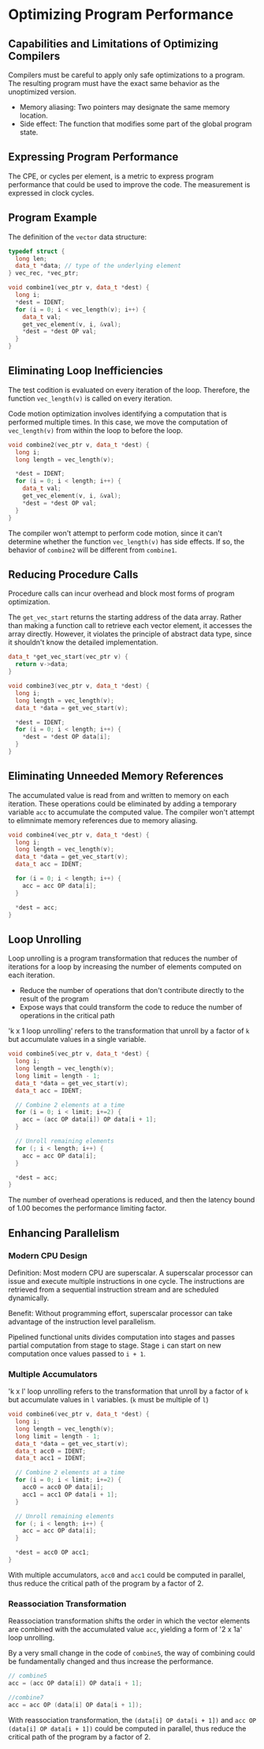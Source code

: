 # Optimizing Program Performance

## Capabilities and Limitations of Optimizing Compilers

Compilers must be careful to apply only safe optimizations to a program. The resulting program must have the exact same behavior as the unoptimized version.

- Memory aliasing: Two pointers may designate the same memory location.
- Side effect: The function that modifies some part of the global program state.

## Expressing Program Performance

The CPE, or cycles per element, is a metric to express program performance that could be used to improve the code. The measurement is expressed in clock cycles.

## Program Example

The definition of the `vector` data structure:

```cpp
typedef struct {
  long len;
  data_t *data; // type of the underlying element
} vec_rec, *vec_ptr;
```

```cpp
void combine1(vec_ptr v, data_t *dest) {
  long i;
  *dest = IDENT;
  for (i = 0; i < vec_length(v); i++) {
    data_t val;
    get_vec_element(v, i, &val);
    *dest = *dest OP val;
  }
}
```

## Eliminating Loop Inefficiencies

The test codition is evaluated on every iteration of the loop. Therefore, the function `vec_length(v)` is called on every iteration.

Code motion optimization involves identifying a computation that is performed multiple times. In this case, we move the computation of `vec_length(v)` from within the loop to before the loop.

```cpp
void combine2(vec_ptr v, data_t *dest) {
  long i;
  long length = vec_length(v);

  *dest = IDENT;
  for (i = 0; i < length; i++) {
    data_t val;
    get_vec_element(v, i, &val);
    *dest = *dest OP val;
  }
}
```

The compiler won't attempt to perform code motion, since it can't determine whether the function `vec_length(v)` has side effects. If so, the behavior of `combine2` will be different from `combine1`.

## Reducing Procedure Calls

Procedure calls can incur overhead and block most forms of program optimization.

The `get_vec_start` returns the starting address of the data array. Rather than making a function call to retrieve each vector element, it accesses the array directly. However, it violates the principle of abstract data type, since it shouldn't know the detailed implementation.

```cpp
data_t *get_vec_start(vec_ptr v) {
  return v->data;
}

void combine3(vec_ptr v, data_t *dest) {
  long i;
  long length = vec_length(v);
  data_t *data = get_vec_start(v);

  *dest = IDENT;
  for (i = 0; i < length; i++) {
    *dest = *dest OP data[i];
  }
}
```

## Eliminating Unneeded Memory References

The accumulated value is read from and written to memory on each iteration. These operations could be eliminated by adding a temporary variable `acc` to accumulate the computed value. The compiler won't attempt to elimnimate memory references due to memory aliasing.

```cpp
void combine4(vec_ptr v, data_t *dest) {
  long i;
  long length = vec_length(v);
  data_t *data = get_vec_start(v);
  data_t acc = IDENT;

  for (i = 0; i < length; i++) {
    acc = acc OP data[i];
  }

  *dest = acc;
}
```

## Loop Unrolling

Loop unrolling is a program transformation that reduces the number of iterations for a loop by increasing the number of elements computed on each iteration.

- Reduce the number of operations that don't contribute directly to the result of the program
- Expose ways that could transform the code to reduce the number of operations in the critical path

'k x 1 loop unrolling' refers to the transformation that unroll by a factor of `k` but accumulate values in a single variable.

```cpp
void combine5(vec_ptr v, data_t *dest) {
  long i;
  long length = vec_length(v);
  long limit = length - 1;
  data_t *data = get_vec_start(v);
  data_t acc = IDENT;

  // Combine 2 elements at a time
  for (i = 0; i < limit; i+=2) {
    acc = (acc OP data[i]) OP data[i + 1];
  }

  // Unroll remaining elements
  for (; i < length; i++) {
    acc = acc OP data[i];
  }

  *dest = acc;
}
```

The number of overhead operations is reduced, and then the latency bound of 1.00 becomes the performance limiting factor.

## Enhancing Parallelism

### Modern CPU Design

Definition: Most modern CPU are superscalar. A superscalar processor can issue and execute multiple instructions in one cycle. The instructions are retrieved from a sequential instruction stream and are scheduled dynamically.

Benefit: Without programming effort, superscalar processor can take advantage of the instruction level parallelism.

Pipelined functional units divides computation into stages and passes partial computation from stage to stage. Stage `i` can start on new computation once values passed to `i + 1`.

### Multiple Accumulators

'k x l' loop unrolling refers to the transformation that unroll by a factor of `k` but accumulate values in `l` variables. (`k` must be multiple of `l`)

```cpp
void combine6(vec_ptr v, data_t *dest) {
  long i;
  long length = vec_length(v);
  long limit = length - 1;
  data_t *data = get_vec_start(v);
  data_t acc0 = IDENT;
  data_t acc1 = IDENT;

  // Combine 2 elements at a time
  for (i = 0; i < limit; i+=2) {
    acc0 = acc0 OP data[i];
    acc1 = acc1 OP data[i + 1];
  }

  // Unroll remaining elements
  for (; i < length; i++) {
    acc = acc OP data[i];
  }

  *dest = acc0 OP acc1;
}
```

With multiple accumulators, `acc0` and `acc1` could be computed in parallel, thus reduce the critical path of the program by a factor of 2.

### Reassociation Transformation

Reassociation transformation shifts the order in which the vector elements are combined with the accumulated value `acc`, yielding a form of '2 x 1a' loop unrolling.

By a very small change in the code of `combine5`, the way of combining could be fundamentally changed and thus increase the performance.

```cpp
// combine5
acc = (acc OP data[i]) OP data[i + 1];

//combine7
acc = acc OP (data[i] OP data[i + 1]);
```

With reassociation transformation, the `(data[i] OP data[i + 1])` and `acc OP (data[i] OP data[i + 1])` could be computed in parallel, thus reduce the critical path of the program by a factor of 2.
